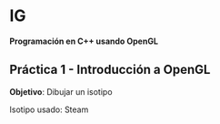 # IG

**Programación en C++ usando OpenGL**

## Práctica 1 - Introducción a OpenGL
**Objetivo**: Dibujar un isotipo

Isotipo usado: Steam
